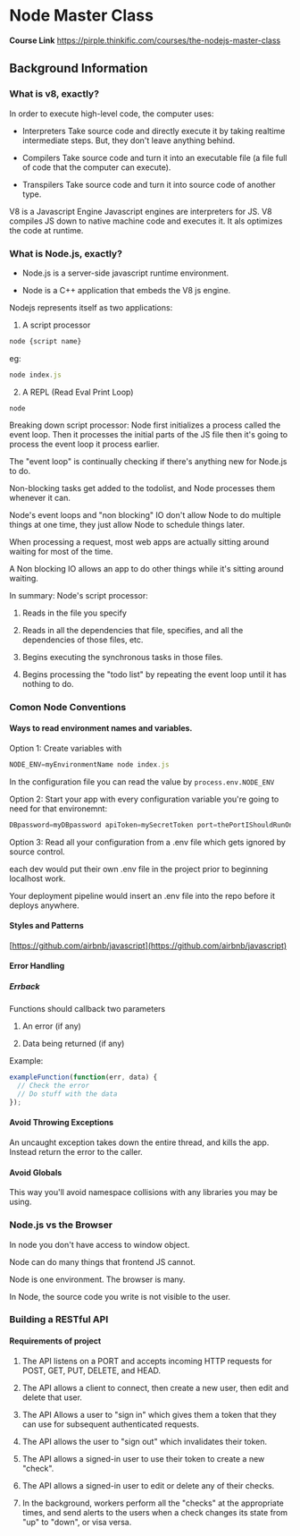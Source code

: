 
# Node Master Class
**Course Link**
https://pirple.thinkific.com/courses/the-nodejs-master-class
## Background Information

### What is v8, exactly?

In order to execute high-level code, the computer uses:

- Interpreters
  Take source  code and directly execute it by taking realtime intermediate steps. But, they don't leave anything behind.

- Compilers
  Take source code and turn it into an executable file (a file full of code that the computer can execute).

- Transpilers
  Take source code and turn it into source code of another type.

V8 is a Javascript Engine
Javascript engines are interpreters for JS. V8 compiles JS down to native machine code and executes it. It als optimizes the code at runtime.

### What is Node.js, exactly?

- Node.js is a server-side javascript runtime environment.

- Node is a C++ application that embeds the V8 js engine.

Nodejs represents itself as two applications:

1. A script processor

  ```javascript
  node {script name}
  ```

  eg:

  ```javascript
  node index.js
  ```

2. A REPL (Read Eval Print Loop)

  `node`

Breaking down script processor:
Node first initializes a process called the event loop. Then it processes the initial parts of the JS file then it's going to process the event loop it process earlier.

The "event loop" is continually checking if there's anything new for Node.js to do.

Non-blocking tasks get added to the todolist, and Node processes them whenever it can.

Node's event loops and "non blocking" IO don't allow Node to do multiple things at one time, they just allow Node to schedule things later.

When processing a request, most web apps are actually sitting around waiting for most of the time.

A Non blocking IO allows an app to do other things while it's sitting around waiting.

In summary: Node's script processor:

1. Reads in the file you specify

2. Reads in all the dependencies that file, specifies, and all the dependencies of those files, etc.

3. Begins executing the synchronous tasks in those files.

4. Begins processing the "todo list" by repeating the event loop until it has nothing to do.

### Comon Node Conventions

#### Ways to read environment names and variables.

Option 1:
Create variables with

```javascript
NODE_ENV=myEnvironmentName node index.js
```

In the configuration file you can read the value by `process.env.NODE_ENV`

Option 2:
Start your app with every configuration variable you're going to need for that environemnt:

```javascript
DBpassword=myDBpassword apiToken=mySecretToken port=thePortIShouldRunOn foo=bar node index.js
```

Option 3:
Read all your configuration from a .env file which gets ignored by source control.

each dev would put their own .env file in the project prior to beginning localhost work.

Your deployment pipeline would insert an .env file into the repo before it deploys anywhere.

#### Styles and Patterns

[https://github.com/airbnb/javascript](https://github.com/airbnb/javascript)

#### Error Handling

##### Errback

Functions should callback two parameters

1. An error (if any)

2. Data being returned (if any)

Example:

```javascript
exampleFunction(function(err, data) {
  // Check the error
  // Do stuff with the data
});
```

#### Avoid Throwing Exceptions

An uncaught exception takes down the entire thread, and kills the app. Instead return the error to the caller.

#### Avoid Globals
This way you'll avoid namespace collisions with any libraries you may be using.

### Node.js vs the Browser
In node you don't have access to window object.

Node can do many things that frontend JS cannot.

Node is one environment. The browser is many.

In Node, the source code you write is not visible to the user.

### Building a RESTful API

#### Requirements of project

1. The API listens on a PORT and accepts incoming HTTP requests for POST, GET, PUT, DELETE, and HEAD.

2. The API allows a client to connect, then create a new user, then edit and delete that user.

3. The API Allows a user to "sign in" which gives them a token that they can use for subsequent authenticated requests.

4. The API allows the user to "sign out" which invalidates their token.

5. The API allows a signed-in user to use their token to create a new "check".

6. The API allows a signed-in user to edit or delete any of their checks.

7. In the background, workers perform all the "checks" at the appropriate times, and send alerts to the users when a check changes its state from "up" to "down", or visa versa.